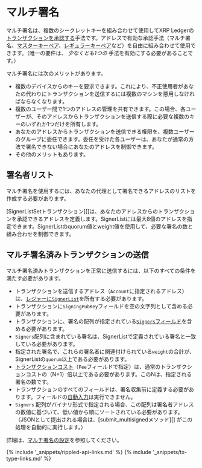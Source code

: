 # マルチ署名

マルチ署名は、複数のシークレットキーを組み合わせて使用してXRP Ledgerの[トランザクションを承認する](transaction-basics.html#取引の承認)手法です。アドレスで有効な承認手法（マルチ署名、[マスターキーペア](cryptographic-keys.html#マスターキーペア)、[レギュラーキーペア](cryptographic-keys.html#レギュラーキーペア)など）を自由に組み合わせて使用できます。（唯一の要件は、 _少なくとも1つの_ 手法を有効にする必要があることです。）

マルチ署名には次のメリットがあります。

* 複数のデバイスからのキーを要求できます。これにより、不正使用者があなたの代わりにトランザクションを送信するには複数のマシンを悪用しなければならなくなります。
* 複数のユーザー間で1つのアドレスの管理を共有できます。この場合、各ユーザーが、そのアドレスからトランザクションを送信する際に必要な複数のキーのいずれか1つだけを所有します。
* あなたのアドレスからトランザクションを送信できる権限を、複数ユーザーのグループに委任できます。委任を受けた各ユーザーは、あなたが通常の方法で署名できない場合にあなたのアドレスを制御できます。
* その他のメリットもあります。

## 署名者リスト

マルチ署名を使用するには、あなたの代理として署名できるアドレスのリストを作成する必要があります。

[SignerListSetトランザクション][]は、あなたのアドレスからのトランザクションを承認できるアドレスを定義します。SignerListには最大8個のアドレスを指定できます。SignerListのquorum値とweight値を使用して、必要な署名の数と組み合わせを制御できます。

## マルチ署名済みトランザクションの送信

マルチ署名済みトランザクションを正常に送信するには、以下のすべての条件を満たす必要があります。

* トランザクションを送信するアドレス（`Account`に指定されるアドレス）は、[レジャーに`SignerList`](signerlist.html)を所有する必要があります。
* トランザクションに`SigningPubKey`フィールドを空の文字列として含める必要があります。
* トランザクションに、署名の配列が指定されている[`Signers`フィールド](transaction-common-fields.html#signersフィールド)を含める必要があります。
* `Signers`配列に含まれている署名は、SignerListで定義されている署名と一致している必要があります。
* 指定された署名で、これらの署名者に関連付けられている`weight`の合計が、SignerListの`quorum`以上である必要があります。
* [トランザクションコスト](transaction-cost.html)（`Fee`フィールドで指定）は、通常のトランザクションコストの（N+1）倍以上である必要があります。このNは、指定される署名の数です。
* トランザクションのすべてのフィールドは、署名収集前に定義する必要があります。フィールドの[自動入力](transaction-common-fields.html#自動入力可能なフィールド)は実行できません。
* `Signers` 配列がバイナリ形式で指定される場合、この配列は署名者アドレスの数値に基づいて、低い値から順にソートされている必要があります。（JSONとして提出される場合は、[submit_multisignedメソッド][] がこの処理を自動的に実行します。）

詳細は、[マルチ署名の設定](set-up-multi-signing.html)を参照してください。


{% include '_snippets/rippled-api-links.md' %}
{% include '_snippets/tx-type-links.md' %}
